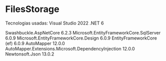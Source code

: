# FilesStorage

Tecnologias usadas:
Visual Studio 2022
.NET 6

Swashbuckle.AspNetCore 6.2.3
Microsoft.EntityFrameworkCore.SqlServer 6.0.9
Microsoft.EntityFrameworkCore.Design 6.0.9
EntityFrameworkCore (ef) 6.0.9
AutoMapper 12.0.0
AutoMapper.Extensions.Microsoft.DependencyInjection 12.0.0
Newtonsoft.Json 13.0.2